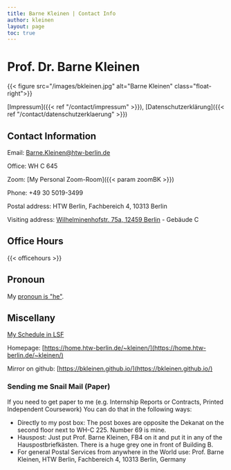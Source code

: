 ```yaml
---
title: Barne Kleinen | Contact Info
author: kleinen
layout: page
toc: true
---
```


# Prof. Dr. Barne Kleinen

{{< figure src="/images/bkleinen.jpg" alt="Barne Kleinen" class="float-right">}}

[Impressum]({{< ref "/contact/impressum" >}}), [Datenschutzerklärung]({{< ref "/contact/datenschutzerklaerung" >}})


## Contact Information

Email: Barne.Kleinen@htw-berlin.de

Office: WH C 645

Zoom: [My Personal Zoom-Room]({{< param zoomBK >}})
<!--Skype&Twitter: drblinken-->

Phone: +49 30 5019-3499

Postal address:
HTW Berlin, Fachbereich 4, 10313 Berlin

Visiting address:
[Wilhelminenhofstr. 75a, 12459 Berlin](https://www.htw-berlin.de/campus/campus-wilhelminenhof/) - Gebäude C

## Office Hours

{{< officehours >}}

## Pronoun

My [pronoun is \"he\"](https://pronoun.is/he).

## Miscellany

[My Schedule in LSF](https://lsf.htw-berlin.de/qisserver/rds?state=wplan&act=DDozent&pool=DDozent&show=plan&P.vx=kurz&personal.pid=3545)

Homepage: [https://home.htw-berlin.de/~kleinen/](https://home.htw-berlin.de/~kleinen/)

Mirror on github: [https://bkleinen.github.io/](https://bkleinen.github.io/)


### Sending me Snail Mail (Paper)

If you need to get paper to me (e.g. Internship Reports or Contracts, Printed Independent Coursework)
You can do that in the following ways:

* Directly to my post box: The post boxes are opposite the Dekanat on the second floor next to WH-C 225. Number 69 is mine.
* Hauspost: Just put Prof. Barne Kleinen, FB4 on it and put it in any of the Hauspostbriefkästen. There is a huge grey one in front of Building B.
* For general Postal Services from anywhere in the World use: Prof. Barne Kleinen, HTW Berlin, Fachbereich 4, 10313 Berlin, Germany
